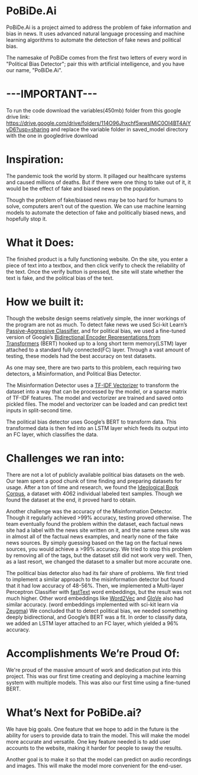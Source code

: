 # PoBiDe.Ai


PoBiDe.Ai is a project aimed to address the problem of fake information and bias in news. It uses advanced natural language processing and machine learning algorithms to automate the detection of fake news and political bias.

The namesake of PoBiDe comes from the first two letters of every word in "Political Bias Detector"; pair this with artificial intelligence, and you have our name, "PoBiDe.Ai".

# ---IMPORTANT--- #
To run the code download the variables(450mb) folder from this google drive link: https://drive.google.com/drive/folders/114O96Jhxchf5wwsIMiC0OI4BT4AiYyD6?usp=sharing
and replace the variable folder in saved_model directory with the one in googledrive download

# Inspiration:

The pandemic took the world by storm. It pillaged our healthcare systems and caused millions of deaths. But if there were one thing to take out of it, it would be the effect of fake and biased news on the population.

Though the problem of fake/biased news may be too hard for humans to solve, computers aren’t out of the question. We can use machine learning models to automate the detection of fake and politically biased news, and hopefully stop it.

# What it Does:

The finished product is a fully functioning website. On the site, you enter a piece of text into a textbox, and then click verify to check the reliability of the text. Once the verify button is pressed, the site will state whether the text is fake, and the political bias of the text.


# How we built it:

Though the website design seems relatively simple, the inner workings of the program are not as much. To detect fake news we used Sci-kit Learn’s [Passive-Aggressive Classifier](https://scikit-learn.org/stable/modules/generated/sklearn.linear_model.PassiveAggressiveClassifier.html), and for political bias, we used a fine-tuned version of Google’s [Bidirectional Encoder Representations from Transformers](https://github.com/google-research/bert) (BERT) hooked up to a long short term memory(LSTM) layer attached to a standard fully connected(FC) layer. Through a vast amount of testing, these models had the best accuracy on test datasets.

As one may see, there are two parts to this problem, each requiring two detectors, a Misinformation, and Political Bias Detector. 

The Misinformation Detector uses a [TF-IDF Vectorizer](https://medium.com/@cmukesh8688/tf-idf-vectorizer-scikit-learn-dbc0244a911a) to transform the dataset into a way that can be processed by the model, or a sparse matrix of TF-IDF features. The model and vectorizer are trained and saved onto pickled files. The model and vectorizer can be loaded and can predict text inputs in split-second time.

The political bias detector uses Google’s BERT to transform data. This transformed data is then fed into an LSTM layer which feeds its output into an FC layer, which classifies the data.








# Challenges we ran into:

There are not a lot of publicly available political bias datasets on the web. Our team spent a good chunk of time finding and preparing datasets for usage. After a ton of time and research, we found the [Ideological Book Corpus](https://people.cs.umass.edu/~miyyer/ibc/index.html), a dataset with 4062 individual labeled text samples. Though we found the dataset at the end, it proved hard to obtain.

Another challenge was the accuracy of the Misinformation Detector. Though it regularly achieved >99% accuracy, testing proved otherwise. The team eventually found the problem within the dataset, each factual news site had a label with the news site written on it, and the same news site was in almost all of the factual news examples, and nearly none of the fake news sources. By simply guessing based on the tag on the factual news sources, you would achieve a >99% accuracy. We tried to stop this problem by removing all of the tags, but the dataset still did not work very well. Then, as a last resort, we changed the dataset to a smaller but more accurate one.

The political bias detector also had its fair share of problems. We first tried to implement a similar approach to the misinformation detector but found that it had low accuracy of 48-56%. Then, we implemented a Multi-layer Perceptron Classifier with [fastText](https://fasttext.cc/) word embeddings, but the result was not much higher. Other word embeddings like [Word2Vec](https://en.wikipedia.org/wiki/Word2vec) and [GloVe](https://nlp.stanford.edu/projects/glove/) also had similar accuracy. (word embeddings implemented with sci-kit learn via [Zeugma](https://github.com/nkthiebaut/zeugma)) We concluded that to detect political bias, we needed something deeply bidirectional, and Google’s BERT was a fit. In order to classify data, we added an LSTM layer attached to an FC layer, which yielded a 96% accuracy.




# Accomplishments We’re Proud Of:

We're proud of the massive amount of work and dedication put into this project. This was our first time creating and deploying a machine learning system with multiple models. This was also our first time using a fine-tuned BERT.






# What’s Next for PoBiDe.ai?

We have big goals. One feature that we hope to add in the future is the ability for users to provide data to train the model. This will make the model more accurate and versatile. One key feature needed is to add user accounts to the website, making it harder for people to sway the results.

Another goal is to make it so that the model can predict on audio recordings and images. This will make the model more convenient for the end-user.